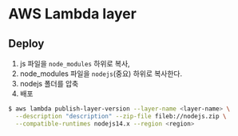 # AWS Lambda layer

## Deploy
1. js 파일을 `node_modules` 하위로 복사,
2. node_modules 파일을 `nodejs`(중요) 하위로 복사한다.
3. nodejs 폴더를 압축
4. 배포

```bash
$ aws lambda publish-layer-version --layer-name <layer-name> \
  --description "description" --zip-file fileb://nodejs.zip \
  --compatible-runtimes nodejs14.x --region <region>
```
